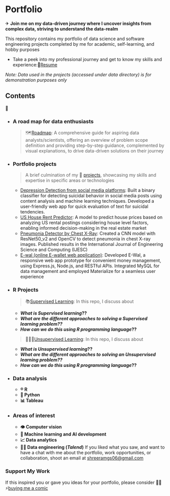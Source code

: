# Portfolio

✈ __Join me on my data-driven journey where I uncover insights from complex data, striving to understand the data-realm__


This repository contains my portfolio of data science and software engineering projects completed by me for academic, self-learning, and hobby purposes
 
-   Take a peek into my professional journey and get to know my skills and experience:📝[Resume](https://github.com/shreeramgs/Resume/blob/main/Shreeram%20datascience.pdf)

_Note: Data used in the projects (accessed under data directory) is for demonstration purposes only_


## Contents
📖
-   ### A road map for data enthusiasts
    >   🗺️[Roadmap](https://github.com/shreeramgs/roadmap): A comprehensive guide for aspiring data analysts/scientists, offering an overview of problem scope definition and providing step-by-step guidance, complemented by visual explanations, to drive data-driven solutions on their journey


-   ### Portfolio projects
    >A brief culmination of my 💼 [projects](https://github.com/shreeramgs/Data-Science-projects/tree/main), showcasing my skills and expertise in specific areas or technologies
    -   [Depression Detection from social media platforms](https://github.com/shreeramgs/depression_detector): Built a binary classifier for detecting suicidal behavior in social media posts using content analysis and machine learning techniques. Developed a user-friendly web app for quick evaluation of text for suicidal tendencies.
    -   [US House Rent Predictor](https://github.com/shreeramgs/US_House_Rent_Predictor): A model to predict house prices based on analyzing US rental postings considering house level factors, enabling informed decision-making in the real estate market
    -   [Pneumonia Detector by Chest X-Ray](https://github.com/shreeramgs/pneumonia_detector): Created a CNN model with ResNet50_v2 and OpenCV to detect pneumonia in chest X-ray images. Published results in the International Journal of Engineering Science and Computing (IJESC)
    -   [E-wal (online E-wallet web application)](https://github.com/shreeramgs/E-wal): Developed E-Wal, a responsive web app prototype for convenient money management, using Express.js, Node.js, and RESTful APIs. Integrated MySQL for data management and employed Materialize for a seamless user experience

-   ### R Projects
    >   📚[Supervised Learning](https://github.com/shreeramgs/Data-Science-projects/tree/main/Data%20Science%20Projects/Supervised%20Learning%20Methods): In this repo, I discuss about

    -    **_What is Supervised learning_??**
    -   **_What are the different approaches to solving a Supervised learning problem??_** 
    -   **_How can we do this using R programming language_??**


    >   🕵🏻‍♂️[Unsupervised Learning](https://github.com/shreeramgs/Data-Science-projects/tree/main/Data%20Science%20Projects/unsupervised%20learning%20methods): In this repo, I discuss about
    -   **_What is Unsupervised learning_??**
    -   **_What are the different approaches to solving an Unsupervised learning problem??_** 
    -   **_How can we do this using R programming language_??**


-   ### Data analysis
    >   
    -   **®️ R**
    -   **🐍 Python**
    -   **📊 Tableau**

-   ### Areas of interest
    -   **👁️ Computer vision**
    -   **🤖 Machine learning and AI development**
    -   **📈 Data analytics**
    -   **👷🏻 Data engineering (_Talend_)**
If you liked what you saw, and want to have a chat with me about the portfolio, work opportunities, or collaboration, shoot an email at shreeramgs06@gmail.com

### Support My Work

If this  inspired you or gave you ideas for your portfolio, please consider 🦸🦇⚡[buying me a comic](https://bmc.link/shreeramgs)
